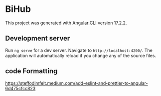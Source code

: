# BiHub

This project was generated with [Angular CLI](https://github.com/angular/angular-cli) version 17.2.2.

## Development server

Run `ng serve` for a dev server. Navigate to `http://localhost:4200/`. The application will automatically reload if you change any of the source files.

## code Formatting

https://steffodimfelt.medium.com/add-eslint-and-prettier-to-angular-6d475cfcc823

